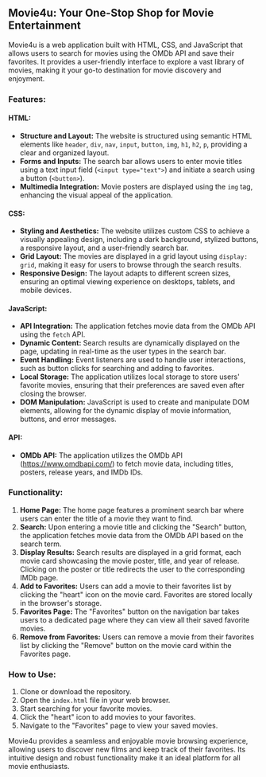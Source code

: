 ## Movie4u: Your One-Stop Shop for Movie Entertainment

Movie4u is a web application built with HTML, CSS, and JavaScript that allows users to search for movies using the OMDb API and save their favorites. It provides a user-friendly interface to explore a vast library of movies, making it your go-to destination for movie discovery and enjoyment.

### Features:

#### HTML:

*   **Structure and Layout:** The website is structured using semantic HTML elements like `header`, `div`, `nav`, `input`, `button`, `img`, `h1`, `h2`, `p`, providing a clear and organized layout.
*   **Forms and Inputs:** The search bar allows users to enter movie titles using a text input field (`<input type="text">`) and initiate a search using a button (`<button>`).
*   **Multimedia Integration:** Movie posters are displayed using the `img` tag, enhancing the visual appeal of the application.

#### CSS:

*   **Styling and Aesthetics:** The website utilizes custom CSS to achieve a visually appealing design, including a dark background, stylized buttons, a responsive layout, and a user-friendly search bar.
*   **Grid Layout:** The movies are displayed in a grid layout using `display: grid`, making it easy for users to browse through the search results.
*   **Responsive Design:** The layout adapts to different screen sizes, ensuring an optimal viewing experience on desktops, tablets, and mobile devices.

#### JavaScript:

*   **API Integration:** The application fetches movie data from the OMDb API using the `fetch` API.
*   **Dynamic Content:** Search results are dynamically displayed on the page, updating in real-time as the user types in the search bar.
*   **Event Handling:** Event listeners are used to handle user interactions, such as button clicks for searching and adding to favorites.
*   **Local Storage:** The application utilizes local storage to store users' favorite movies, ensuring that their preferences are saved even after closing the browser.
*   **DOM Manipulation:** JavaScript is used to create and manipulate DOM elements, allowing for the dynamic display of movie information, buttons, and error messages.

#### API:

*   **OMDb API:** The application utilizes the OMDb API (https://www.omdbapi.com/) to fetch movie data, including titles, posters, release years, and IMDb IDs.

### Functionality:

1.  **Home Page:** The home page features a prominent search bar where users can enter the title of a movie they want to find.
2.  **Search:** Upon entering a movie title and clicking the "Search" button, the application fetches movie data from the OMDb API based on the search term.
3.  **Display Results:** Search results are displayed in a grid format, each movie card showcasing the movie poster, title, and year of release. Clicking on the poster or title redirects the user to the corresponding IMDb page.
4.  **Add to Favorites:** Users can add a movie to their favorites list by clicking the "heart" icon on the movie card. Favorites are stored locally in the browser's storage.
5.  **Favorites Page:** The "Favorites" button on the navigation bar takes users to a dedicated page where they can view all their saved favorite movies.
6.  **Remove from Favorites:** Users can remove a movie from their favorites list by clicking the "Remove" button on the movie card within the Favorites page.

### How to Use:

1.  Clone or download the repository.
2.  Open the `index.html` file in your web browser.
3.  Start searching for your favorite movies.
4.  Click the "heart" icon to add movies to your favorites.
5.  Navigate to the "Favorites" page to view your saved movies.

Movie4u provides a seamless and enjoyable movie browsing experience, allowing users to discover new films and keep track of their favorites. Its intuitive design and robust functionality make it an ideal platform for all movie enthusiasts.
